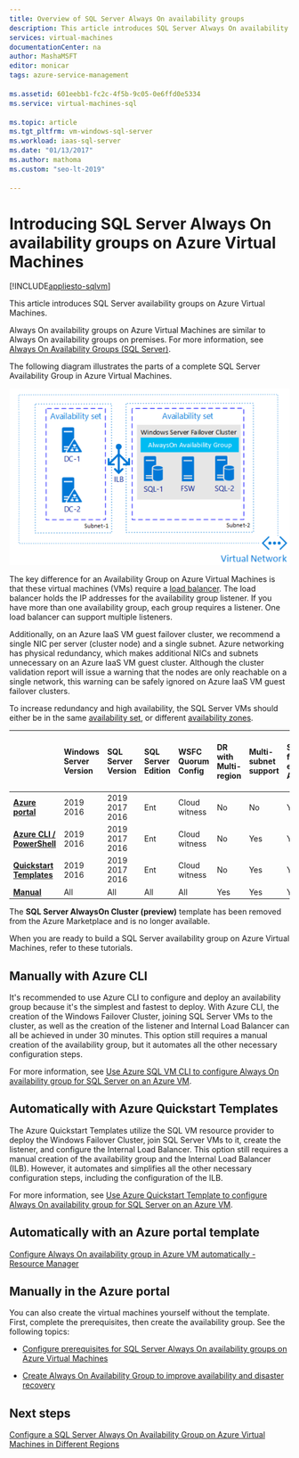 ```yaml
---
title: Overview of SQL Server Always On availability groups
description: This article introduces SQL Server Always On availability groups on Azure Virtual Machines.
services: virtual-machines
documentationCenter: na
author: MashaMSFT
editor: monicar
tags: azure-service-management

ms.assetid: 601eebb1-fc2c-4f5b-9c05-0e6ffd0e5334
ms.service: virtual-machines-sql

ms.topic: article
ms.tgt_pltfrm: vm-windows-sql-server
ms.workload: iaas-sql-server
ms.date: "01/13/2017"
ms.author: mathoma
ms.custom: "seo-lt-2019"

---
```


# Introducing SQL Server Always On availability groups on Azure Virtual Machines

[!INCLUDE[appliesto-sqlvm](../../includes/appliesto-sqlvm.md)]

This article introduces SQL Server availability groups on Azure Virtual Machines. 

Always On availability groups on Azure Virtual Machines are similar to Always On availability groups on premises. For more information, see [Always On Availability Groups (SQL Server)](https://msdn.microsoft.com/library/hh510230.aspx). 

The following diagram illustrates the parts of a complete SQL Server Availability Group in Azure Virtual Machines.

![Availability Group](./media/availability-group-overview/00-EndstateSampleNoELB.png)

The key difference for an Availability Group on Azure Virtual Machines is that these virtual machines (VMs) require a [load balancer](../../../load-balancer/load-balancer-overview.md). The load balancer holds the IP addresses for the availability group listener. If you have more than one availability group, each group requires a listener. One load balancer can support multiple listeners.

Additionally, on an Azure IaaS VM guest failover cluster, we recommend a single NIC per server (cluster node) and a single subnet. Azure networking has physical redundancy, which makes additional NICs and subnets unnecessary on an Azure IaaS VM guest cluster. Although the cluster validation report will issue a warning that the nodes are only reachable on a single network, this warning can be safely ignored on Azure IaaS VM guest failover clusters. 

To increase redundancy and high availability, the SQL Server VMs should either be in the same [availability set](availability-group-manually-configure-prerequisites-tutorial.md#create-availability-sets), or different [availability zones](/azure/availability-zones/az-overview). 

|  | Windows Server Version | SQL Server Version | SQL Server Edition | WSFC Quorum Config | DR with Multi-region | Multi-subnet support | Support for an existing AD | DR with multi-zone same region | Dist-AG support with no AD domain | Dist-AG support with no cluster |  
| :------ | :-----| :-----| :-----| :-----| :-----| :-----| :-----| :-----| :-----| :-----|
| **[Azure portal](availability-group-az-portal-configure.md)** | 2019 </br> 2016 | 2019 </br>2017 </br>2016   | Ent | Cloud witness | No | No | Yes | Yes | No | No |
| **[Azure CLI / PowerShell](availability-group-az-cli-configure.md)** | 2019 </br> 2016 | 2019 </br>2017 </br>2016   | Ent | Cloud witness | No | Yes | Yes | Yes | No | No |
| **[Quickstart Templates](availability-group-quickstart-template-configure.md)** | 2019 </br> 2016 | 2019 </br>2017 </br>2016  | Ent | Cloud witness | No | Yes | Yes | Yes | No | No |
| **[Manual](availability-group-manually-configure-prerequisites-tutorial.md)** | All | All | All | All | Yes | Yes | Yes | Yes | Yes | Yes |

The **SQL Server AlwaysOn Cluster (preview)** template has been removed from the Azure Marketplace and is no longer available. 

When you are ready to build a SQL Server availability group on Azure Virtual Machines, refer to these tutorials.

## Manually with Azure CLI

It's recommended to use Azure CLI to configure and deploy an availability group because it's the simplest and fastest to deploy. With Azure CLI, the creation of the Windows Failover Cluster, joining SQL Server VMs to the cluster, as well as the creation of the listener and Internal Load Balancer can all be achieved in under 30 minutes. This option still requires a manual creation of the availability group, but it automates all the other necessary configuration steps. 

For more information, see [Use Azure SQL VM CLI to configure Always On availability group for SQL Server on an Azure VM](availability-group-az-cli-configure.md). 

## Automatically with Azure Quickstart Templates

The Azure Quickstart Templates utilize the SQL VM resource provider to deploy the Windows Failover Cluster, join SQL Server VMs to it, create the listener, and configure the Internal Load Balancer. This option still requires a manual creation of the availability group and the Internal Load Balancer (ILB). However, it automates and simplifies all the other necessary configuration steps, including the configuration of the ILB. 

For more information, see [Use Azure Quickstart Template to configure Always On availability group for SQL Server on an Azure VM](availability-group-quickstart-template-configure.md).


## Automatically with an Azure portal template

[Configure Always On availability group in Azure VM automatically - Resource Manager](availability-group-azure-marketplace-template-configure.md)


## Manually in the Azure portal

You can also create the virtual machines yourself without the template. First, complete the prerequisites, then create the availability group. See the following topics: 

- [Configure prerequisites for SQL Server Always On availability groups on Azure Virtual Machines](availability-group-manually-configure-prerequisites-tutorial.md)

- [Create Always On Availability Group to improve availability and disaster recovery](availability-group-manually-configure-tutorial.md)

## Next steps

[Configure a SQL Server Always On Availability Group on Azure Virtual Machines in Different Regions](availability-group-manually-configure-multiple-regions.md)
